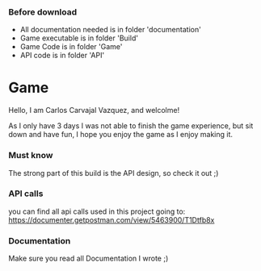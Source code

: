 ### Before download
- All documentation needed is in folder 'documentation'
- Game executable is in folder 'Build'
- Game Code is in folder 'Game'
- API code is in folder 'API'

# Game
Hello, I am Carlos Carvajal Vazquez, and welcolme!

As I only have 3 days I was not able to finish the game experience, but sit down and have fun, I hope you enjoy the game as I enjoy making it.

### Must know
The strong part of this build is the API design, so check it out ;)

### API calls
you can find all api calls used in this project going to: https://documenter.getpostman.com/view/5463900/T1Dtfb8x 

### Documentation
Make sure you read all Documentation I wrote ;)